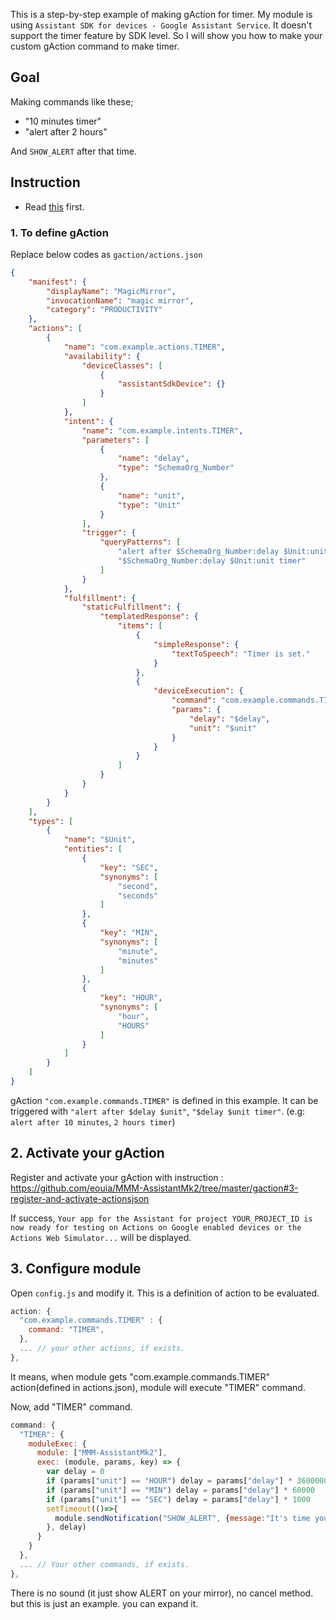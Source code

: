 This is a step-by-step example of making gAction for timer.
My module is using `Assistant SDK for devices - Google Assistant Service`. It doesn't support the timer feature by SDK level. So I will show you how to make your custom gAction command to make timer.

## Goal 
Making commands like these;
- "10 minutes timer"
- "alert after 2 hours"

And `SHOW_ALERT` after that time.

## Instruction
- Read [this](https://github.com/eouia/MMM-AssistantMk2/tree/master/gaction) first.

### 1. To define gAction
Replace below codes as `gaction/actions.json`
```json
{
    "manifest": {
        "displayName": "MagicMirror",
        "invocationName": "magic mirror",
        "category": "PRODUCTIVITY"
    },
    "actions": [
        {
            "name": "com.example.actions.TIMER",
            "availability": {
                "deviceClasses": [
                    {
                        "assistantSdkDevice": {}
                    }
                ]
            },
            "intent": {
                "name": "com.example.intents.TIMER",
                "parameters": [
                    {
                        "name": "delay",
                        "type": "SchemaOrg_Number"
                    },
                    {
                        "name": "unit",
                        "type": "Unit"
                    }
                ],
                "trigger": {
                    "queryPatterns": [
                        "alert after $SchemaOrg_Number:delay $Unit:unit",
                        "$SchemaOrg_Number:delay $Unit:unit timer"
                    ]
                }
            },
            "fulfillment": {
                "staticFulfillment": {
                    "templatedResponse": {
                        "items": [
                            {
                                "simpleResponse": {
                                    "textToSpeech": "Timer is set."
                                }
                            },
                            {
                                "deviceExecution": {
                                    "command": "com.example.commands.TIMER",
                                    "params": {
                                        "delay": "$delay",
                                        "unit": "$unit"
                                    }
                                }
                            }
                        ]
                    }
                }
            }
        }
    ],
    "types": [
        {
            "name": "$Unit",
            "entities": [
                {
                    "key": "SEC",
                    "synonyms": [
                        "second",
                        "seconds"
                    ]
                },
                {
                    "key": "MIN",
                    "synonyms": [
                        "minute",
                        "minutes"
                    ]
                },
                {
                    "key": "HOUR",
                    "synonyms": [
                        "hour",
                        "HOURS"
                    ]
                }
            ]
        }
    ]
}
```
gAction `"com.example.commands.TIMER"` is defined in this example. It can be triggered with `"alert after $delay $unit"`, `"$delay $unit timer"`. (e.g: `alert after 10 minutes`, `2 hours timer`)


## 2. Activate your gAction
Register and activate your gAction with instruction :  https://github.com/eouia/MMM-AssistantMk2/tree/master/gaction#3-register-and-activate-actionsjson

If success, `Your app for the Assistant for project YOUR_PROJECT_ID is now ready for testing on Actions on Google enabled devices or the Actions Web Simulator...` will be displayed.

## 3. Configure module
Open `config.js` and modify it. This is a definition of action to be evaluated.
```js
action: {
  "com.example.commands.TIMER" : {
    command: "TIMER",
  },
  ... // your other actions, if exists.
},
```
It means, when module gets "com.example.commands.TIMER" action(defined in actions.json), module will execute "TIMER" command.

Now, add "TIMER" command.

```js
command: {
  "TIMER": {
    moduleExec: {
      module: ["MMM-AssistantMk2"],
      exec: (module, params, key) => {
        var delay = 0
        if (params["unit"] == "HOUR") delay = params["delay"] * 3600000
        if (params["unit"] == "MIN") delay = params["delay"] * 60000
        if (params["unit"] == "SEC") delay = params["delay"] * 1000
        setTimeout(()=>{
          module.sendNotification("SHOW_ALERT", {message:"It's time you've set.", timer:3000})
        }, delay)
      }
    }
  },
  ... // Your other commands, if exists.
},
```

There is no sound (it just show ALERT on your mirror), no cancel method. but this is just an example. you can expand it.